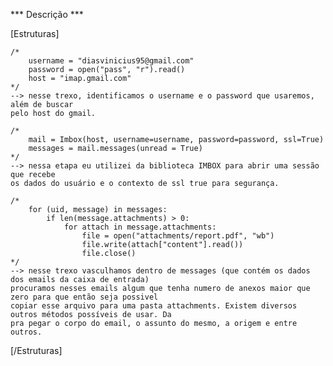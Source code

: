 *** Descrição ***


[Estruturas]

    /*
        username = "diasvinicius95@gmail.com"
        password = open("pass", "r").read()
        host = "imap.gmail.com"
    */
    --> nesse trexo, identificamos o username e o password que usaremos, além de buscar
    pelo host do gmail.

    /*
        mail = Imbox(host, username=username, password=password, ssl=True)
        messages = mail.messages(unread = True)
    */
    --> nessa etapa eu utilizei da biblioteca IMBOX para abrir uma sessão que recebe 
    os dados do usuário e o contexto de ssl true para segurança.

    /*
        for (uid, message) in messages:
            if len(message.attachments) > 0:
                for attach in message.attachments:
                    file = open("attachments/report.pdf", "wb")
                    file.write(attach["content"].read())
                    file.close()
    */
    --> nesse trexo vasculhamos dentro de messages (que contém os dados dos emails da caixa de entrada)
    procuramos nesses emails algum que tenha numero de anexos maior que zero para que então seja possivel
    copiar esse arquivo para uma pasta attachments. Existem diversos outros métodos possíveis de usar. Da
    pra pegar o corpo do email, o assunto do mesmo, a origem e entre outros.
[/Estruturas]



